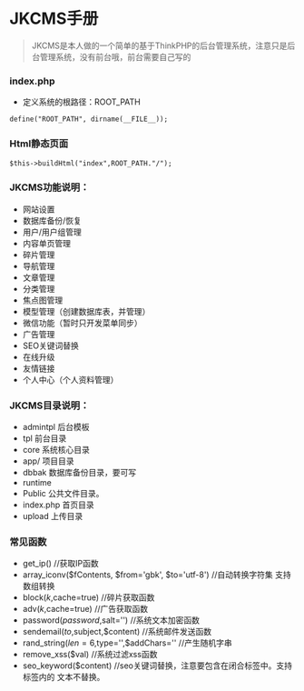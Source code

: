 # JKCMS手册
>JKCMS是本人做的一个简单的基于ThinkPHP的后台管理系统，注意只是后台管理系统，没有前台哦，前台需要自己写的

### index.php
* 定义系统的根路径：ROOT_PATH

`define("ROOT_PATH", dirname(__FILE__));`

### Html静态页面
`$this->buildHtml("index",ROOT_PATH."/");`


### JKCMS功能说明：
* 网站设置
* 数据库备份/恢复
* 用户/用户组管理
* 内容单页管理
* 碎片管理
* 导航管理
* 文章管理
* 分类管理
* 焦点图管理
* 模型管理（创建数据库表，并管理）
* 微信功能（暂时只开发菜单同步）
* 广告管理
* SEO关键词替换
* 在线升级
* 友情链接
* 个人中心（个人资料管理）


### JKCMS目录说明：
* admintpl            后台模板
* tpl                 前台目录
* core                系统核心目录
* app/                项目目录
* dbbak               数据库备份目录，要可写
* runtime             
* Public              公共文件目录。
* index.php           首页目录
* upload              上传目录 


### 常见函数
* get_ip()     //获取IP函数
* array_iconv($fContents, $from='gbk', $to='utf-8')   //自动转换字符集 支持数组转换
* block($k,$cache=true)     //碎片获取函数
* adv($k,$cache=true)      //广告获取函数
* password($password,$salt='')         //系统文本加密函数
* sendemail($to,$subject,$content)      //系统邮件发送函数
* rand_string($len=6,$type='',$addChars=''         //产生随机字串
* remove_xss($val)         //系统过滤xss函数
* seo_keyword($content)     //seo关键词替换，注意要包含在闭合标签中。支持 标签内的 文本不替换。
